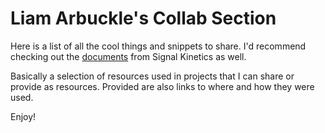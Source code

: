 # Liam Arbuckle's Collab Section

<!--Glitch flavoured markdown? -->

Here is a list of all the cool things and snippets to share. I'd recommend checking out the [documents](https://skinetics.notelet.so/) from Signal Kinetics as well. 

Basically a selection of resources used in projects that I can share or provide as resources. Provided are also links to where and how they were used.

Enjoy!